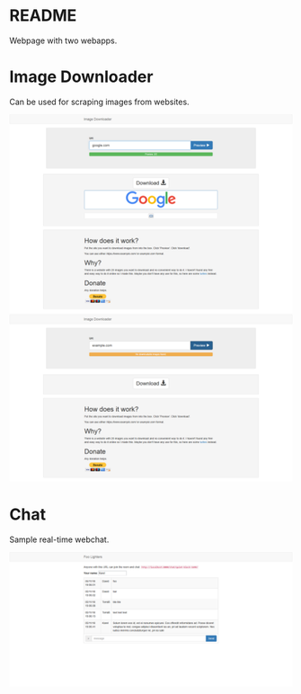 # README

Webpage with two webapps.

# Image Downloader

Can be used for scraping images from websites.

![img 1](imagedownloader1.png)
![img 2](imagedownloader2.png)


# Chat

Sample real-time webchat.

![img 3](dummychat.png)
